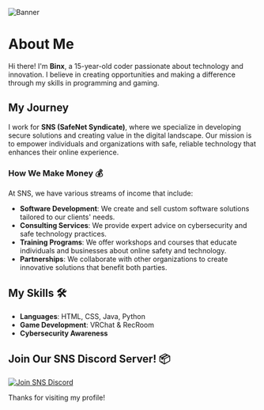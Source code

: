 ![Banner]([https://via.placeholder.com/1200x200.png?text=Welcome+to+My+GitHub+Profile+%F0%9F%91%8B](https://github.com/BinxSNS/BinxSNS/blob/main/standard(4).gif)) 

# About Me

Hi there! I'm **Binx**, a 15-year-old coder passionate about technology and innovation. I believe in creating opportunities and making a difference through my skills in programming and gaming. 

## My Journey

I work for **SNS (SafeNet Syndicate)**, where we specialize in developing secure solutions and creating value in the digital landscape. Our mission is to empower individuals and organizations with safe, reliable technology that enhances their online experience.

### How We Make Money 💰

At SNS, we have various streams of income that include:

- **Software Development**: We create and sell custom software solutions tailored to our clients' needs.
- **Consulting Services**: We provide expert advice on cybersecurity and safe technology practices.
- **Training Programs**: We offer workshops and courses that educate individuals and businesses about online safety and technology.
- **Partnerships**: We collaborate with other organizations to create innovative solutions that benefit both parties.

## My Skills 🛠️

- **Languages**: HTML, CSS, Java, Python
- **Game Development**: VRChat & RecRoom
- **Cybersecurity Awareness**

## Join Our SNS Discord Server! 📦

[![Join SNS Discord](https://img.shields.io/badge/Join%20SNS%20Discord-blue?style=for-the-badge&logo=discord)](https://discord.gg/safenetsyndicate)

Thanks for visiting my profile!
